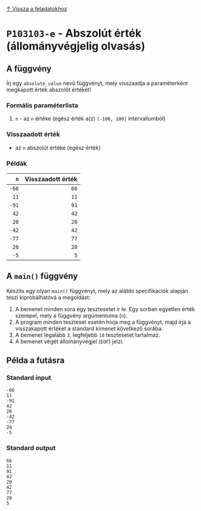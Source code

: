
[↑ Vissza a feladatokhoz](./README.md)

# `P103103-e` - Abszolút érték (állományvégjelig olvasás)

## A függvény

Írj egy `absolute_value` nevű függvényt, mely visszaadja a paraméterként megkapott érték abszolőt értékét!

### Formális paraméterlista

1. `n` - az `n` értéke (egész érték a(z) `[-100, 100]` intervallumból)

### Visszaadott érték

* az `n` abszolút értéke (egész érték)

### Példák

| `n` | Visszaadott érték | 
| ---: | --: | 
| `-66` | `66` | 
| `11` | `11` | 
| `-91` | `91` | 
| `42` | `42` | 
| `20` | `20` | 
| `-42` | `42` | 
| `-77` | `77` | 
| `20` | `20` | 
| `-5` | `5` | 

## A `main()` függvény

Készíts egy olyan `main()` függvényt, mely az alábbi specifikációk alapján teszi kipróbálhatóvá a megoldást:

1. A bemenet minden sora egy tesztesetet ír le. Egy sorban egyetlen érték szerepel, mely a függvény argumentuma (`n`).
1. A program minden teszteset esetén hívja meg a függvényt, majd írja a visszakapott értéket a standard kimenet következő sorába.
1. A bemenet legalább `3`, legfeljebb `10` tesztesetet tartalmaz.
1. A bemenet végét állományvégjel (`EOF`) jelzi.

## Példa a futásra

### Standard input

```
-66
11
-91
42
20
-42
-77
20
-5
```

### Standard output

```
66
11
91
42
20
42
77
20
5
```